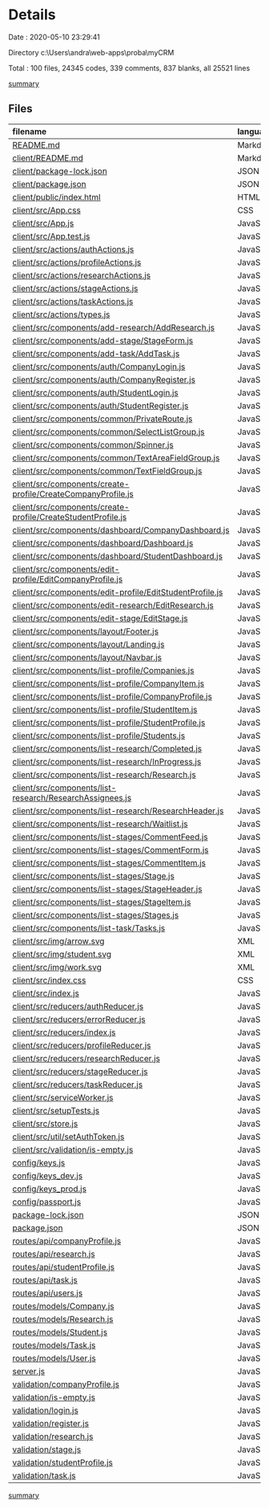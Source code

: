 # Details

Date : 2020-05-10 23:29:41

Directory c:\Users\andra\web-apps\proba\myCRM

Total : 100 files,  24345 codes, 339 comments, 837 blanks, all 25521 lines

[summary](results.md)

## Files
| filename | language | code | comment | blank | total |
| :--- | :--- | ---: | ---: | ---: | ---: |
| [README.md](/README.md) | Markdown | 8 | 0 | 8 | 16 |
| [client/README.md](/client/README.md) | Markdown | 37 | 0 | 32 | 69 |
| [client/package-lock.json](/client/package-lock.json) | JSON | 15,428 | 0 | 1 | 15,429 |
| [client/package.json](/client/package.json) | JSON | 44 | 0 | 1 | 45 |
| [client/public/index.html](/client/public/index.html) | HTML | 38 | 0 | 3 | 41 |
| [client/src/App.css](/client/src/App.css) | CSS | 47 | 0 | 3 | 50 |
| [client/src/App.js](/client/src/App.js) | JavaScript | 214 | 8 | 8 | 230 |
| [client/src/App.test.js](/client/src/App.test.js) | JavaScript | 8 | 0 | 2 | 10 |
| [client/src/actions/authActions.js](/client/src/actions/authActions.js) | JavaScript | 71 | 19 | 8 | 98 |
| [client/src/actions/profileActions.js](/client/src/actions/profileActions.js) | JavaScript | 185 | 13 | 16 | 214 |
| [client/src/actions/researchActions.js](/client/src/actions/researchActions.js) | JavaScript | 207 | 13 | 15 | 235 |
| [client/src/actions/stageActions.js](/client/src/actions/stageActions.js) | JavaScript | 127 | 8 | 10 | 145 |
| [client/src/actions/taskActions.js](/client/src/actions/taskActions.js) | JavaScript | 65 | 11 | 7 | 83 |
| [client/src/actions/types.js](/client/src/actions/types.js) | JavaScript | 23 | 0 | 0 | 23 |
| [client/src/components/add-research/AddResearch.js](/client/src/components/add-research/AddResearch.js) | JavaScript | 184 | 3 | 19 | 206 |
| [client/src/components/add-stage/StageForm.js](/client/src/components/add-stage/StageForm.js) | JavaScript | 101 | 0 | 13 | 114 |
| [client/src/components/add-task/AddTask.js](/client/src/components/add-task/AddTask.js) | JavaScript | 157 | 1 | 19 | 177 |
| [client/src/components/auth/CompanyLogin.js](/client/src/components/auth/CompanyLogin.js) | JavaScript | 105 | 0 | 17 | 122 |
| [client/src/components/auth/CompanyRegister.js](/client/src/components/auth/CompanyRegister.js) | JavaScript | 122 | 0 | 16 | 138 |
| [client/src/components/auth/StudentLogin.js](/client/src/components/auth/StudentLogin.js) | JavaScript | 104 | 0 | 17 | 121 |
| [client/src/components/auth/StudentRegister.js](/client/src/components/auth/StudentRegister.js) | JavaScript | 126 | 0 | 16 | 142 |
| [client/src/components/common/PrivateRoute.js](/client/src/components/common/PrivateRoute.js) | JavaScript | 23 | 0 | 5 | 28 |
| [client/src/components/common/SelectListGroup.js](/client/src/components/common/SelectListGroup.js) | JavaScript | 41 | 0 | 5 | 46 |
| [client/src/components/common/Spinner.js](/client/src/components/common/Spinner.js) | JavaScript | 13 | 0 | 2 | 15 |
| [client/src/components/common/TextAreaFieldGroup.js](/client/src/components/common/TextAreaFieldGroup.js) | JavaScript | 35 | 0 | 4 | 39 |
| [client/src/components/common/TextFieldGroup.js](/client/src/components/common/TextFieldGroup.js) | JavaScript | 41 | 0 | 5 | 46 |
| [client/src/components/create-profile/CreateCompanyProfile.js](/client/src/components/create-profile/CreateCompanyProfile.js) | JavaScript | 147 | 0 | 14 | 161 |
| [client/src/components/create-profile/CreateStudentProfile.js](/client/src/components/create-profile/CreateStudentProfile.js) | JavaScript | 179 | 1 | 15 | 195 |
| [client/src/components/dashboard/CompanyDashboard.js](/client/src/components/dashboard/CompanyDashboard.js) | JavaScript | 199 | 2 | 14 | 215 |
| [client/src/components/dashboard/Dashboard.js](/client/src/components/dashboard/Dashboard.js) | JavaScript | 37 | 0 | 7 | 44 |
| [client/src/components/dashboard/StudentDashboard.js](/client/src/components/dashboard/StudentDashboard.js) | JavaScript | 199 | 2 | 14 | 215 |
| [client/src/components/edit-profile/EditCompanyProfile.js](/client/src/components/edit-profile/EditCompanyProfile.js) | JavaScript | 171 | 2 | 18 | 191 |
| [client/src/components/edit-profile/EditStudentProfile.js](/client/src/components/edit-profile/EditStudentProfile.js) | JavaScript | 212 | 3 | 19 | 234 |
| [client/src/components/edit-research/EditResearch.js](/client/src/components/edit-research/EditResearch.js) | JavaScript | 194 | 3 | 20 | 217 |
| [client/src/components/edit-stage/EditStage.js](/client/src/components/edit-stage/EditStage.js) | JavaScript | 135 | 3 | 18 | 156 |
| [client/src/components/layout/Footer.js](/client/src/components/layout/Footer.js) | JavaScript | 31 | 0 | 7 | 38 |
| [client/src/components/layout/Landing.js](/client/src/components/layout/Landing.js) | JavaScript | 53 | 0 | 9 | 62 |
| [client/src/components/layout/Navbar.js](/client/src/components/layout/Navbar.js) | JavaScript | 230 | 0 | 9 | 239 |
| [client/src/components/list-profile/Companies.js](/client/src/components/list-profile/Companies.js) | JavaScript | 48 | 0 | 8 | 56 |
| [client/src/components/list-profile/CompanyItem.js](/client/src/components/list-profile/CompanyItem.js) | JavaScript | 22 | 0 | 5 | 27 |
| [client/src/components/list-profile/CompanyProfile.js](/client/src/components/list-profile/CompanyProfile.js) | JavaScript | 87 | 0 | 10 | 97 |
| [client/src/components/list-profile/StudentItem.js](/client/src/components/list-profile/StudentItem.js) | JavaScript | 22 | 0 | 5 | 27 |
| [client/src/components/list-profile/StudentProfile.js](/client/src/components/list-profile/StudentProfile.js) | JavaScript | 91 | 0 | 10 | 101 |
| [client/src/components/list-profile/Students.js](/client/src/components/list-profile/Students.js) | JavaScript | 48 | 0 | 8 | 56 |
| [client/src/components/list-research/Completed.js](/client/src/components/list-research/Completed.js) | JavaScript | 57 | 0 | 8 | 65 |
| [client/src/components/list-research/InProgress.js](/client/src/components/list-research/InProgress.js) | JavaScript | 62 | 0 | 8 | 70 |
| [client/src/components/list-research/Research.js](/client/src/components/list-research/Research.js) | JavaScript | 99 | 0 | 10 | 109 |
| [client/src/components/list-research/ResearchAssignees.js](/client/src/components/list-research/ResearchAssignees.js) | JavaScript | 75 | 0 | 10 | 85 |
| [client/src/components/list-research/ResearchHeader.js](/client/src/components/list-research/ResearchHeader.js) | JavaScript | 45 | 0 | 4 | 49 |
| [client/src/components/list-research/Waitlist.js](/client/src/components/list-research/Waitlist.js) | JavaScript | 64 | 0 | 8 | 72 |
| [client/src/components/list-stages/CommentFeed.js](/client/src/components/list-stages/CommentFeed.js) | JavaScript | 21 | 0 | 7 | 28 |
| [client/src/components/list-stages/CommentForm.js](/client/src/components/list-stages/CommentForm.js) | JavaScript | 67 | 0 | 14 | 81 |
| [client/src/components/list-stages/CommentItem.js](/client/src/components/list-stages/CommentItem.js) | JavaScript | 46 | 0 | 7 | 53 |
| [client/src/components/list-stages/Stage.js](/client/src/components/list-stages/Stage.js) | JavaScript | 69 | 0 | 10 | 79 |
| [client/src/components/list-stages/StageHeader.js](/client/src/components/list-stages/StageHeader.js) | JavaScript | 28 | 0 | 5 | 33 |
| [client/src/components/list-stages/StageItem.js](/client/src/components/list-stages/StageItem.js) | JavaScript | 52 | 0 | 7 | 59 |
| [client/src/components/list-stages/Stages.js](/client/src/components/list-stages/Stages.js) | JavaScript | 71 | 0 | 10 | 81 |
| [client/src/components/list-task/Tasks.js](/client/src/components/list-task/Tasks.js) | JavaScript | 66 | 0 | 10 | 76 |
| [client/src/img/arrow.svg](/client/src/img/arrow.svg) | XML | 38 | 1 | 1 | 40 |
| [client/src/img/student.svg](/client/src/img/student.svg) | XML | 175 | 1 | 1 | 177 |
| [client/src/img/work.svg](/client/src/img/work.svg) | XML | 1 | 0 | 0 | 1 |
| [client/src/index.css](/client/src/index.css) | CSS | 12 | 0 | 2 | 14 |
| [client/src/index.js](/client/src/index.js) | JavaScript | 12 | 3 | 3 | 18 |
| [client/src/reducers/authReducer.js](/client/src/reducers/authReducer.js) | JavaScript | 18 | 0 | 2 | 20 |
| [client/src/reducers/errorReducer.js](/client/src/reducers/errorReducer.js) | JavaScript | 12 | 0 | 3 | 15 |
| [client/src/reducers/index.js](/client/src/reducers/index.js) | JavaScript | 15 | 0 | 1 | 16 |
| [client/src/reducers/profileReducer.js](/client/src/reducers/profileReducer.js) | JavaScript | 39 | 0 | 3 | 42 |
| [client/src/reducers/researchReducer.js](/client/src/reducers/researchReducer.js) | JavaScript | 53 | 0 | 3 | 56 |
| [client/src/reducers/stageReducer.js](/client/src/reducers/stageReducer.js) | JavaScript | 45 | 0 | 3 | 48 |
| [client/src/reducers/taskReducer.js](/client/src/reducers/taskReducer.js) | JavaScript | 39 | 0 | 3 | 42 |
| [client/src/serviceWorker.js](/client/src/serviceWorker.js) | JavaScript | 98 | 31 | 13 | 142 |
| [client/src/setupTests.js](/client/src/setupTests.js) | JavaScript | 1 | 4 | 1 | 6 |
| [client/src/store.js](/client/src/store.js) | JavaScript | 14 | 0 | 5 | 19 |
| [client/src/util/setAuthToken.js](/client/src/util/setAuthToken.js) | JavaScript | 9 | 2 | 2 | 13 |
| [client/src/validation/is-empty.js](/client/src/validation/is-empty.js) | JavaScript | 6 | 0 | 2 | 8 |
| [config/keys.js](/config/keys.js) | JavaScript | 5 | 0 | 0 | 5 |
| [config/keys_dev.js](/config/keys_dev.js) | JavaScript | 5 | 0 | 1 | 6 |
| [config/keys_prod.js](/config/keys_prod.js) | JavaScript | 4 | 0 | 1 | 5 |
| [config/passport.js](/config/passport.js) | JavaScript | 22 | 0 | 3 | 25 |
| [package-lock.json](/package-lock.json) | JSON | 2,064 | 0 | 1 | 2,065 |
| [package.json](/package.json) | JSON | 29 | 0 | 1 | 30 |
| [routes/api/companyProfile.js](/routes/api/companyProfile.js) | JavaScript | 92 | 43 | 16 | 151 |
| [routes/api/research.js](/routes/api/research.js) | JavaScript | 337 | 75 | 47 | 459 |
| [routes/api/studentProfile.js](/routes/api/studentProfile.js) | JavaScript | 99 | 43 | 17 | 159 |
| [routes/api/task.js](/routes/api/task.js) | JavaScript | 62 | 15 | 11 | 88 |
| [routes/api/users.js](/routes/api/users.js) | JavaScript | 89 | 18 | 16 | 123 |
| [routes/models/Company.js](/routes/models/Company.js) | JavaScript | 37 | 1 | 3 | 41 |
| [routes/models/Research.js](/routes/models/Research.js) | JavaScript | 87 | 1 | 3 | 91 |
| [routes/models/Student.js](/routes/models/Student.js) | JavaScript | 45 | 1 | 3 | 49 |
| [routes/models/Task.js](/routes/models/Task.js) | JavaScript | 25 | 1 | 3 | 29 |
| [routes/models/User.js](/routes/models/User.js) | JavaScript | 21 | 1 | 3 | 25 |
| [server.js](/server.js) | JavaScript | 30 | 6 | 11 | 47 |
| [validation/companyProfile.js](/validation/companyProfile.js) | JavaScript | 39 | 0 | 11 | 50 |
| [validation/is-empty.js](/validation/is-empty.js) | JavaScript | 6 | 0 | 2 | 8 |
| [validation/login.js](/validation/login.js) | JavaScript | 17 | 0 | 6 | 23 |
| [validation/register.js](/validation/register.js) | JavaScript | 35 | 0 | 11 | 46 |
| [validation/research.js](/validation/research.js) | JavaScript | 33 | 0 | 10 | 43 |
| [validation/stage.js](/validation/stage.js) | JavaScript | 21 | 0 | 7 | 28 |
| [validation/studentProfile.js](/validation/studentProfile.js) | JavaScript | 48 | 0 | 14 | 62 |
| [validation/task.js](/validation/task.js) | JavaScript | 25 | 0 | 8 | 33 |

[summary](results.md)